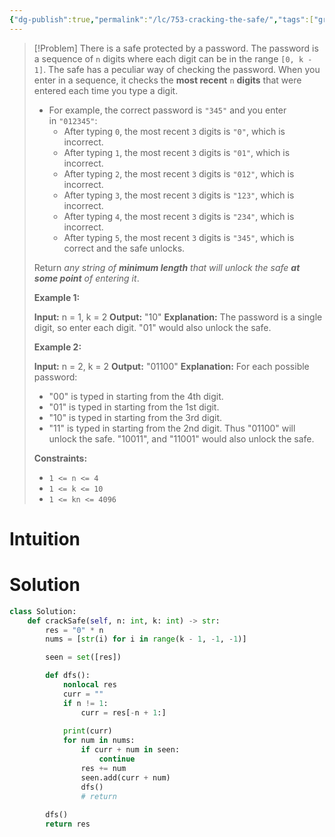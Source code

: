 ```yaml
---
{"dg-publish":true,"permalink":"/lc/753-cracking-the-safe/","tags":["graph","dfs","eulerianCircuit"]}
---
```


>[!Problem]
>There is a safe protected by a password. The password is a sequence of `n` digits where each digit can be in the range `[0, k - 1]`.
> The safe has a peculiar way of checking the password. When you enter in a sequence, it checks the **most recent** `n` **digits** that were entered each time you type a digit.
> 
> - For example, the correct password is `"345"` and you enter in `"012345"`:
>     - After typing `0`, the most recent `3` digits is `"0"`, which is incorrect.
>     - After typing `1`, the most recent `3` digits is `"01"`, which is incorrect.
>     - After typing `2`, the most recent `3` digits is `"012"`, which is incorrect.
>     - After typing `3`, the most recent `3` digits is `"123"`, which is incorrect.
>     - After typing `4`, the most recent `3` digits is `"234"`, which is incorrect.
>     - After typing `5`, the most recent `3` digits is `"345"`, which is correct and the safe unlocks.
> 
> Return _any string of **minimum length** that will unlock the safe **at some point** of entering it_.
> 
> **Example 1:**
> 
> **Input:** n = 1, k = 2
> **Output:** "10"
> **Explanation:** The password is a single digit, so enter each digit. "01" would also unlock the safe.
> 
> **Example 2:**
> 
> **Input:** n = 2, k = 2
> **Output:** "01100"
> **Explanation:** For each possible password:
> - "00" is typed in starting from the 4th digit.
> - "01" is typed in starting from the 1st digit.
> - "10" is typed in starting from the 3rd digit.
> - "11" is typed in starting from the 2nd digit.
> Thus "01100" will unlock the safe. "10011", and "11001" would also unlock the safe.
> 
> **Constraints:**
> 
> - `1 <= n <= 4`
> - `1 <= k <= 10`
> - `1 <= kn <= 4096`

# Intuition

# Solution
```python
class Solution:
    def crackSafe(self, n: int, k: int) -> str:
        res = "0" * n
        nums = [str(i) for i in range(k - 1, -1, -1)]

        seen = set([res])

        def dfs():
            nonlocal res
            curr = ""
            if n != 1:
                curr = res[-n + 1:]
                
            print(curr)
            for num in nums:
                if curr + num in seen:
                    continue
                res += num
                seen.add(curr + num)
                dfs()
                # return
        
        dfs()
        return res
```